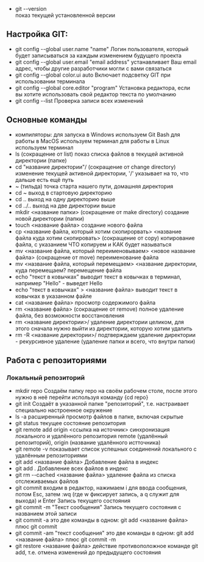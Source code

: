 - git --version  
показ текущей установленной версии
## Настройка GIT:
- git config --global user.name "name"
Логин пользователя, который будет записываться за каждым изменением будущего проекта
- git config --global user.email "email address"
устанавливает Ваш email адрес, чтобы другие разработчики могли с вами связаться
- git config --global color.ui auto
Включает подсветку GIT при использовании терминала
- git config --global core.editor "program"
Установка редактора, если вы хотите использовать свой редактор текста по умолчанию
- git config --list
Проверка записи всех изменений

## Основные команды
- компиляторы:
для запуска в Windows используем Git Bash
для работы в MacOS используем терминал
для работы в Linux используем терминал
- ls (сокращение от list)
показ списка файлов в текущей активной директории (папке)
- cd "название директории"/ (сокращение от change directory)
изменение текущей активной директории, '/' указывает на то, что дальше есть ещё путь
- ~ (тильда) 
точка старта нашего пути, домашняя директория
- cd ~ 
выход в стартовую директорию
- cd ..
выход на одну директорию выше
- cd ../.. 
выход на две директории выше
- mkdir <название папки> (сокращение от make directory)
создание новой директории (папки)
- touch <название файла>
создание нового файла
- cp <название файла, который хотим скопирорвать> <название файла куда хотим скопировать> (сокращение от copy)
копирование файла, с указанием ЧТО копируем и КАК будет называться
- mv <название файла, который переименовываем> <новое название файла> (сокращение от move)
переименование файла
- mv <название файла, который перемещаем> <название директории, куда перемещаем? 
перемещение файла 
- echo "текст в ковычках"
выводит текст в ковычках в терминал, например "Hello" - выведет Hello
- echo "текст в ковычках" > <название файла>
выводит текст в ковычках в указанном файле
- cat <название файла>
просмотр содержимого файла
- rm <название файла> (сокращение от remove)
полное удаление файла, без возможности восстановления
- rm <название директории>/
удаление директории целиком, для этого сначала нужно выйти из директории, которую хотим удалить
- rm -R <название директории>/
подтверждаем удаление директории - рекурсивное удаление (удаление папки и всего, что внутри папки)

## Работа с репозиториями
### Локальный репозиторий
- mkdir repo
Создаём папку repo на своём рабочем столе, после этого нужно в неё перейти используя команду {cd repo}
- git init
Создаёт в указанной папке "репозиторий", т.е. настраивает специально настроенное окружение
- ls -a 
расширенный просмотр файлов в папке, включая скрытые
- git status
текущее состояние репозитория
- git remote add origin <ссылка на источник>
синхронизация локального и удалённого репозитория
remote (удалённый репозиторий), origin (название удалённого истточника)
- git remote -v
показывает список успешных соединений локального с удалённым репозиториями
- git add <название файла>
Добавление файла в индекс
- git add . 
Добавление всех файлов в индекс
- git rm --cached <название файла>
удаление файла из списка отслеживаемых файлов
- git commit
входим в редактор, нажимаем i для ввода сообщения, потом Esc, затем :wq (где w фиксирует запись, а q служит для выхода) и Enter
Запись текущего состояния
- git commit -m "Текст сообщения"
Запись текущего состояния с названием этой записи
- git commit -a
это две команды в одном: git add <название файла> плюс git commit
- git commit -am "текст сообщения"
это две команды в одном: git add <название файла> плюс git commit -m
- git restore <название файла>
действие противоположное команде git add, т.е. отмена изменений до предыдущего состояния